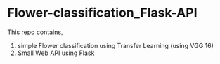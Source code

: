 # Flower-classification_Flask-API

This repo contains, 
1. simple Flower classification using Transfer Learning (using VGG 16)
2. Small Web API using Flask 



